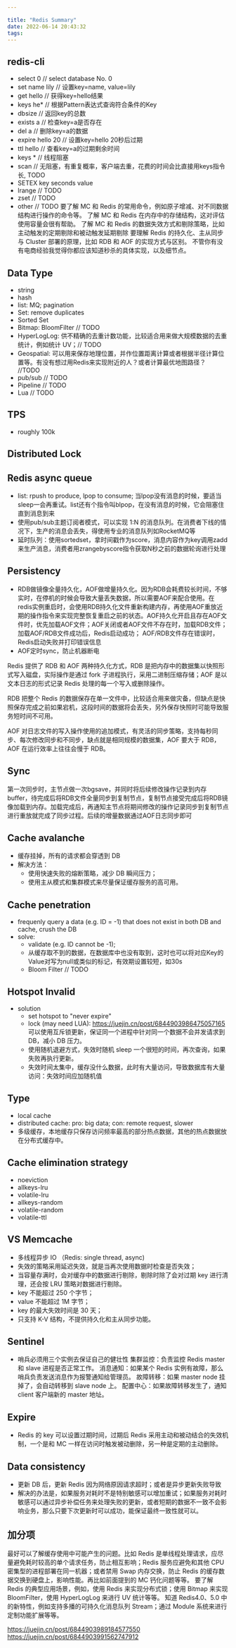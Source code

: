 ```yaml
---

title: "Redis Summary"
date: 2022-06-14 20:43:32
tags:
---
```


## redis-cli
* select 0 // select database No. 0
* set name lily // 设置key=name, value=lily
* get hello // 获得key=hello结果
* keys he* // 根据Pattern表达式查询符合条件的Key
* dbsize // 返回key的总数
* exists a // 检查key=a是否存在
* del a // 删除key=a的数据
* expire hello 20 // 设置key=hello 20秒后过期
* ttl hello // 查看key=a的过期剩余时间
* keys * // 线程阻塞
* scan // 无阻塞，有重复概率，客户端去重，花费的时间会比直接用keys指令长, TODO
* SETEX key seconds value
* lrange // TODO
* zset // TODO
* other // TODO
要了解 MC 和 Redis 的常用命令，例如原子增减、对不同数据结构进行操作的命令等。
了解 MC 和 Redis 在内存中的存储结构，这对评估使用容量会很有帮助。
了解 MC 和 Redis 的数据失效方式和剔除策略，比如主动触发的定期剔除和被动触发延期剔除
要理解 Redis 的持久化、主从同步与 Cluster 部署的原理，比如 RDB 和 AOF 的实现方式与区别。
不管你有没有电商经验我觉得你都应该知道秒杀的具体实现，以及细节点。



## Data Type
* string
* hash
* list: MQ; pagination
* Set: remove duplicates
* Sorted Set
* Bitmap: BloomFilter // TODO
* HyperLogLog: 供不精确的去重计数功能，比较适合用来做大规模数据的去重统计，例如统计 UV；// TODO
* Geospatial: 可以用来保存地理位置，并作位置距离计算或者根据半径计算位置等。有没有想过用Redis来实现附近的人？或者计算最优地图路径？ //TODO
* pub/sub // TODO
* Pipeline // TODO
* Lua // TODO

## TPS
* roughly 100k


## Distributed Lock


## Redis async queue
* list: rpush to produce, lpop to consume; 当lpop没有消息的时候，要适当sleep一会再重试。list还有个指令叫blpop，在没有消息的时候，它会阻塞住直到消息到来
* 使用pub/sub主题订阅者模式，可以实现 1:N 的消息队列。在消费者下线的情况下，生产的消息会丢失，得使用专业的消息队列如RocketMQ等
* 延时队列：使用sortedset，拿时间戳作为score，消息内容作为key调用zadd来生产消息，消费者用zrangebyscore指令获取N秒之前的数据轮询进行处理

## Persistency
* RDB做镜像全量持久化，AOF做增量持久化。因为RDB会耗费较长时间，不够实时，在停机的时候会导致大量丢失数据，所以需要AOF来配合使用。在redis实例重启时，会使用RDB持久化文件重新构建内存，再使用AOF重放近期的操作指令来实现完整恢复重启之前的状态。AOF持久化开启且存在AOF文件时，优先加载AOF文件；AOF关闭或者AOF文件不存在时，加载RDB文件；加载AOF/RDB文件成功后，Redis启动成功； AOF/RDB文件存在错误时，Redis启动失败并打印错误信息
* AOF定时sync，防止机器断电

Redis 提供了 RDB 和 AOF 两种持久化方式，RDB 是把内存中的数据集以快照形式写入磁盘，实际操作是通过 fork 子进程执行，采用二进制压缩存储；AOF 是以文本日志的形式记录 Redis 处理的每一个写入或删除操作。

RDB 把整个 Redis 的数据保存在单一文件中，比较适合用来做灾备，但缺点是快照保存完成之前如果宕机，这段时间的数据将会丢失，另外保存快照时可能导致服务短时间不可用。

AOF 对日志文件的写入操作使用的追加模式，有灵活的同步策略，支持每秒同步、每次修改同步和不同步，缺点就是相同规模的数据集，AOF 要大于 RDB，AOF 在运行效率上往往会慢于 RDB。

## Sync
第一次同步时，主节点做一次bgsave，并同时将后续修改操作记录到内存buffer，待完成后将RDB文件全量同步到复制节点，复制节点接受完成后将RDB镜像加载到内存。加载完成后，再通知主节点将期间修改的操作记录同步到复制节点进行重放就完成了同步过程。后续的增量数据通过AOF日志同步即可



## Cache avalanche
* 缓存挂掉，所有的请求都会穿透到 DB
* 解决方法：
  - 使用快速失败的熔断策略，减少 DB 瞬间压力；
  - 使用主从模式和集群模式来尽量保证缓存服务的高可用。


## Cache penetration
* frequenly query a data (e.g. ID = -1) that does not exist in both DB and cache, crush the DB
* solve:
  - validate (e.g. ID cannot be -1);
  - 从缓存取不到的数据，在数据库中也没有取到，这时也可以将对应Key的Value对写为null或类似的标记，有效期设置较短，如30s
  - Bloom Filter // TODO

## Hotspot Invalid
* solution
  - set hotspot to "never expire"
  - lock (may need LUA): https://juejin.cn/post/6844903986475057165 可以使用互斥锁更新，保证同一个进程中针对同一个数据不会并发请求到 DB，减小 DB 压力。
  - 使用随机退避方式，失效时随机 sleep 一个很短的时间，再次查询，如果失败再执行更新。
  - 失效时间太集中，缓存没什么数据，此时有大量访问，导致数据库有大量访问：失效时间应加随机值

## Type
* local cache
* distributed cache: pro: big data; con: remote request, slower
* 多级缓存，本地缓存只保存访问频率最高的部分热点数据，其他的热点数据放在分布式缓存中。

## Cache elimination strategy
* noeviction
* allkeys-lru
* volatile-lru
* allkeys-random
* volatile-random
* volatile-ttl


## VS Memcache
* 多线程异步 IO （Redis: single thread, async)
* 失效的策略采用延迟失效，就是当再次使用数据时检查是否失效；
* 当容量存满时，会对缓存中的数据进行剔除，剔除时除了会对过期 key 进行清理，还会按 LRU 策略对数据进行剔除。
* key 不能超过 250 个字节；
* value 不能超过 1M 字节；
* key 的最大失效时间是 30 天；
* 只支持 K-V 结构，不提供持久化和主从同步功能。

## Sentinel
* 哨兵必须用三个实例去保证自己的健壮性
集群监控：负责监控 Redis master 和 slave 进程是否正常工作。
消息通知：如果某个 Redis 实例有故障，那么哨兵负责发送消息作为报警通知给管理员。
故障转移：如果 master node 挂掉了，会自动转移到 slave node 上。
配置中心：如果故障转移发生了，通知 client 客户端新的 master 地址。

## Expire
* Redis 的 key 可以设置过期时间，过期后 Redis 采用主动和被动结合的失效机制，一个是和 MC 一样在访问时触发被动删除，另一种是定期的主动删除。

## Data consistency
* 更新 DB 后，更新 Redis 因为网络原因请求超时；或者是异步更新失败导致
* 解决的办法是，如果服务对耗时不是特别敏感可以增加重试；如果服务对耗时敏感可以通过异步补偿任务来处理失败的更新，或者短期的数据不一致不会影响业务，那么只要下次更新时可以成功，能保证最终一致性就可以。

## 加分项
最好可以了解缓存使用中可能产生的问题。比如 Redis 是单线程处理请求，应尽量避免耗时较高的单个请求任务，防止相互影响；Redis 服务应避免和其他 CPU 密集型的进程部署在同一机器；或者禁用 Swap 内存交换，防止 Redis 的缓存数据交换到硬盘上，影响性能。再比如前面提到的 MC 钙化问题等等。
要了解 Redis 的典型应用场景，例如，使用 Redis 来实现分布式锁；使用 Bitmap 来实现 BloomFilter，使用 HyperLogLog 来进行 UV 统计等等。
知道 Redis4.0、5.0 中的新特性，例如支持多播的可持久化消息队列 Stream；通过 Module 系统来进行定制功能扩展等等。


https://juejin.cn/post/6844903989184577550
https://juejin.cn/post/6844903991562747912
